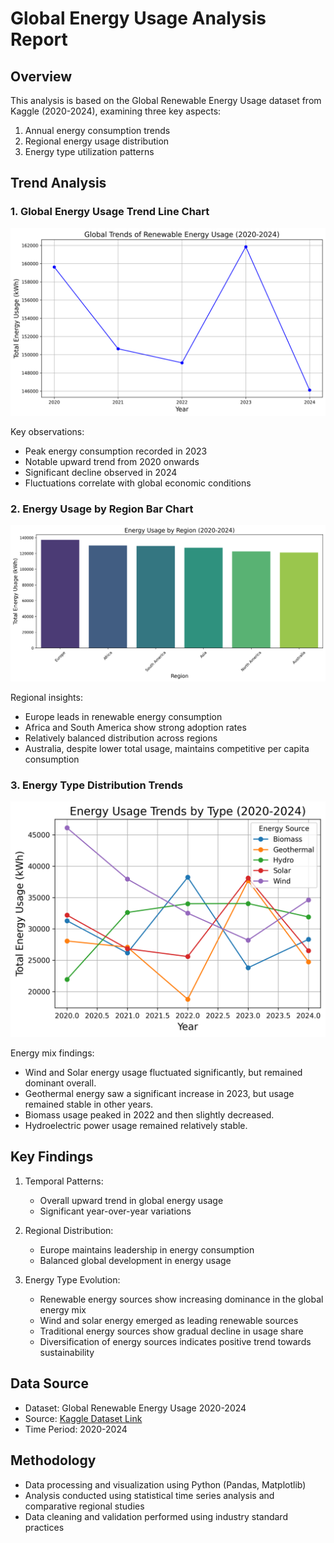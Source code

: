 # Global Energy Usage Analysis Report

## Overview

This analysis is based on the Global Renewable Energy Usage dataset from Kaggle (2020-2024), examining three key aspects:

1. Annual energy consumption trends
2. Regional energy usage distribution
3. Energy type utilization patterns

## Trend Analysis

### 1. Global Energy Usage Trend Line Chart

![Global Energy Usage Trend](./figures/global_renewable_energy_usage.png)

Key observations:

- Peak energy consumption recorded in 2023
- Notable upward trend from 2020 onwards
- Significant decline observed in 2024
- Fluctuations correlate with global economic conditions

### 2. Energy Usage by Region Bar Chart

![Energy Usage Distribution by Region](./figures/energy_usage_by_region.png)

Regional insights:

- Europe leads in renewable energy consumption
- Africa and South America show strong adoption rates
- Relatively balanced distribution across regions
- Australia, despite lower total usage, maintains competitive per capita consumption

### 3. Energy Type Distribution Trends

![Energy Type Usage Trends](./figures/energy_usage_trends_by_type.png)

Energy mix findings:

- Wind and Solar energy usage fluctuated significantly, but remained dominant overall.
- Geothermal energy saw a significant increase in 2023, but usage remained stable in other years.
- Biomass usage peaked in 2022 and then slightly decreased.
- Hydroelectric power usage remained relatively stable.

## Key Findings

1. Temporal Patterns:

   - Overall upward trend in global energy usage
   - Significant year-over-year variations

2. Regional Distribution:

   - Europe maintains leadership in energy consumption
   - Balanced global development in energy usage

3. Energy Type Evolution:
   - Renewable energy sources show increasing dominance in the global energy mix
   - Wind and solar energy emerged as leading renewable sources
   - Traditional energy sources show gradual decline in usage share
   - Diversification of energy sources indicates positive trend towards sustainability

## Data Source

- Dataset: Global Renewable Energy Usage 2020-2024
- Source: [Kaggle Dataset Link](https://www.kaggle.com/datasets/hajraamir21/global-renewable-energy-usage-2020-2024/data)
- Time Period: 2020-2024

## Methodology

- Data processing and visualization using Python (Pandas, Matplotlib)
- Analysis conducted using statistical time series analysis and comparative regional studies
- Data cleaning and validation performed using industry standard practices
